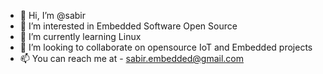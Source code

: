 - 👋 Hi, I’m @sabir
- 👀 I’m interested in Embedded Software Open Source 
- 🌱 I’m currently learning Linux 
- 💞️ I’m looking to collaborate on opensource IoT and Embedded projects
- 📫 You can reach me at - sabir.embedded@gmail.com

<!---
sabir-embed/sabir-embed is a ✨ special ✨ repository because its `README.md` (this file) appears on your GitHub profile.
You can click the Preview link to take a look at your changes.
--->
